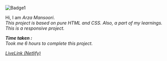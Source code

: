 ![Badge1](https://img.shields.io/badge/Project13-SAASLandingPage-76BA99)

Hi, I am *Arza Mansoori*.<br>
*This project is based on pure HTML and CSS. Also, a part of my learnings. This is a responsive project.*

***Time taken :***<br>
*Took me 6 hours to complete this project.*

[*LiveLink (Netlify)*](https://project13-saaslandingpage.netlify.app/ "Project 13")

